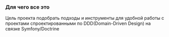 ### Для чего все это

Цель проекта подобрать подходы и инструменты для удобной работы с проектами спроектированными по DDD(Domain-Driven Design)
 на связке Symfony/Doctrine
